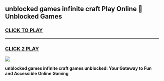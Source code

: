 
## unblocked games infinite craft Play Online 👋 Unblocked Games
<h3>
<a href="https://premium.freeplayer.one?title=unblocked_games_infinite_craft&ref=19F">CLICK TO PLAY</a></h3>
<hr>

<h3>
<a href="https://premium.freeplayer.one?title=unblocked_games_infinite_craft&ref=19F">CLICK 2 PLAY</a>
  
</h3>

<a href="https://premium.freeplayer.one?title=unblocked_games_infinite_craft&ref=19F"><img src="https://clearcache.store/games.png"></a>


**unblocked games infinite craft games unblocked: Your Gateway to Fun and Accessible Online Gaming**
